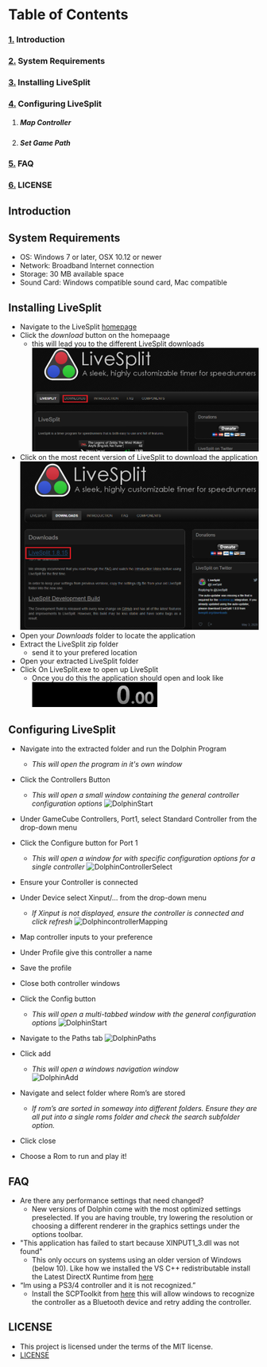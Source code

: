 # Table of Contents 

### [1.](#introduction) Introduction
### [2.](#system-requirements) System Requirements
### [3.](#installing-livesplit) Installing LiveSplit 
### [4.](#configuring-livesplit) Configuring LiveSplit
 1. ##### Map Controller
 
 
 2. ##### Set Game Path
### [5.](#faq) FAQ
### [6.](#license) LICENSE


## Introduction


## System Requirements
 * OS: Windows 7 or later, OSX 10.12 or newer
 * Network: Broadband Internet connection
 * Storage: 30 MB available space
 * Sound Card: Windows compatible sound card, Mac compatible
 
## Installing LiveSplit
 * Navigate to the LiveSplit [homepage](https://livesplit.org/)
 * Click the _download_ button on the homepaage
   * this will lead you to the different LiveSplit downloads
  ![download](https://github.com/ChaseAlll/P2/blob/main/P2_pictures/download.png)
  * Click on the most recent version of LiveSplit to download the application
  ![down2](https://github.com/ChaseAlll/P2/blob/main/P2_pictures/down2.png)
  * Open your _Downloads_ folder to locate the application
  * Extract the LiveSplit zip folder
    * send it to your prefered location
  * Open your extracted LiveSplit folder
  * Click On LiveSplit.exe to open up LiveSplit
    * Once you do this the application should open and look like
  ![exe](https://github.com/ChaseAlll/P2/blob/main/P2_pictures/exe.png)

## Configuring LiveSplit
 * Navigate into the extracted folder and run the Dolphin Program
   * _This will open the program in it's own window_
 * Click the Controllers Button
   * _This will open a small window containing the general controller configuration options_
 ![DolphinStart](https://raw.githubusercontent.com/RobertGageStroud/Portfolio/master/P2Pictures/DolphinHomeSmall.png)
 * Under GameCube Controllers, Port1, select Standard Controller from the drop-down menu
 * Click the Configure button for Port 1
   * _This will open a window for with specific configuration options for a single controller_
  ![DolphinControllerSelect](https://raw.githubusercontent.com/RobertGageStroud/Portfolio/master/P2Pictures/ControllerSettingsSmall.png)
 * Ensure your Controller is connected
 * Under Device select Xinput/… from the drop-down menu
   * _If Xinput is not displayed, ensure the controller is connected and click refresh_
  ![DolphincontrollerMapping](https://raw.githubusercontent.com/RobertGageStroud/Portfolio/master/P2Pictures/ControllerMappingSmall.png)
   
    

 * Map controller inputs to your preference
 * Under Profile give this controller a name
 * Save the profile
 * Close both controller windows 
 * Click the Config button
   * _This will open a multi-tabbed window with the general configuration options_ 
 ![DolphinStart](https://raw.githubusercontent.com/RobertGageStroud/Portfolio/master/P2Pictures/DolphinHomeConfigSmall.png)
* Navigate to the Paths tab
![DolphinPaths](https://raw.githubusercontent.com/RobertGageStroud/Portfolio/master/P2Pictures/PathsArrowSmall.png)
 * Click add
   * _This will open a windows navigation window_  
![DolphinAdd](https://raw.githubusercontent.com/RobertGageStroud/Portfolio/master/P2Pictures/PathsAddsmall.png)
 * Navigate and select folder where Rom’s are stored
   * _If rom’s are sorted in someway into different folders. Ensure they are all put into a single roms folder and check the search subfolder option._ 
 * Click close
 * Choose a Rom to run and play it!

## FAQ
 * Are there any performance settings that need changed?
   * New versions of Dolphin come with the most optimized settings preselected. If you are having trouble, try lowering the resolution or choosing a different renderer in the graphics settings under the options toolbar. 
 * "This application has failed to start because XINPUT1_3.dll was not found"
   * This only occurs on systems using an older version of Windows (below 10). Like how we installed the VS C++ redistributable install the Latest DirectX Runtime from [here](https://support.microsoft.com/en-us/help/179113/how-to-install-the-latest-version-of-directx) 
 * “Im using a PS3/4 controller and it is not recognized.”
   * Install the SCPToolkit from [here](https://github.com/nefarius/ScpToolkit) this will allow windows to recognize the controller as a Bluetooth device and retry adding the controller. 

## LICENSE
 * This project is licensed under the terms of the MIT license.
 * [LICENSE](https://github.com/RobertGageStroud/Portfolio/blob/master/LICENSE)

